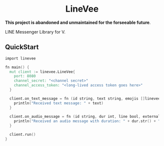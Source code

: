 # <center>LineVee</center>

**This project is abandoned and unmaintained for the forseeable future**.

LINE Messenger Library for V.

## QuickStart

```v
import linevee

fn main() {
  mut client := linevee.LineVee{
    port: 8080
    channel_secret: "<channel secret>"
    channel_access_token: "<long-lived access token goes here>"
  }

  client.on_text_message = fn (id string, text string, emojis []linevee.LineEmoji) {
    println("Received text message: " + text)
  }
  
  client.on_audio_message = fn (id string, dur int, line bool, external_url string) {
    println("Received an audio message with duration: " + dur.str() + " milliseconds.")
  }

  client.run()
}
```
